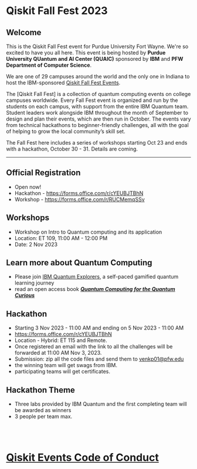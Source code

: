 # Qiskit Fall Fest 2023

## Welcome
This is the Qiskit Fall Fest event for Purdue University Fort Wayne. We're so excited to have you all here. This event is being hosted by **Purdue University QUantum and AI Center (QUAIC)** sponsored by **IBM** and **PFW Department of Computer Science**. 

We are one of 29 campuses around the world and the only one in Indiana to host the IBM-sponsored [Qiskit Fall Fest Events](https://qiskit.org/events/fall-fest/).

The [Qiskit Fall Fest] is a collection of quantum computing events on college campuses worldwide. Every Fall Fest event is organized and run by the students on each campus, with support from the entire IBM Quantum team. Student leaders work alongside IBM throughout the month of September to design and plan their events, which are then run in October. The events vary from technical hackathons to beginner-friendly challenges, all with the goal of helping to grow the local community’s skill set.

The Fall Fest here includes a series of workshops starting Oct 23 and ends with a hackathon, October 30 - 31. Details are coming.

--------------------------------
## Official Registration
- Open now!
- Hackathon - https://forms.office.com/r/cYEUBJTBhN
- Workshop - https://forms.office.com/r/RUCMemqSSv

## Workshops
- Workshop on Intro to Quantum computing and its application
- Location: ET 109, 11:00 AM - 12:00 PM
- Date: 2 Nov 2023 

## Learn more about Quantum Computing
- Please join [IBM Quantum Explorers](http://qisk.it/quantum-explorers), a self-paced gamified quantum learning journey
- read an open access book [***Quantum Computing for the Quantum Curious***](https://link.springer.com/book/10.1007/978-3-030-61601-4)
## Hackathon
- Starting 3 Nov 2023 - 11:00 AM and ending on 5 Nov 2023 - 11:00 AM
- https://forms.office.com/r/cYEUBJTBhN
- Location - Hybrid: ET 115 and Remote.
- Once registered an email with the link to all the challenges will be forwarded at 11:00 AM Nov 3, 2023.
- Submission: zip all the code files and send them to venkp01@pfw.edu
- the winning team will get swags from IBM.
- participating teams will get certificates.

## Hackathon Theme
- Three labs provided by IBM Quantum and the first completing team will be awarded as winners
- 3 people per team max.




<br><br>
# [Qiskit Events Code of Conduct](https://github.com/Qiskit/qiskit/blob/master/CODE_OF_CONDUCT.md)
